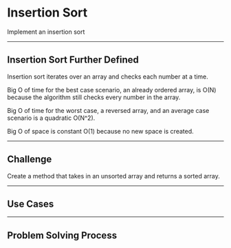 # Insertion Sort
Implement an insertion sort

---
## Insertion Sort Further Defined
Insertion sort iterates over an array and checks each number at a time.

Big O of time for the best case scenario, an already ordered array, is O(N) because 
the algorithm still checks every number in the array. 

Big O of time for the worst case, a reversed array, and an average case scenario is 
a quadratic O(N^2).

Big O of space is constant O(1) because no new space is created.

---
## Challenge
Create a method that takes in an unsorted array and returns a sorted array.

---
## Use Cases


---
## Problem Solving Process